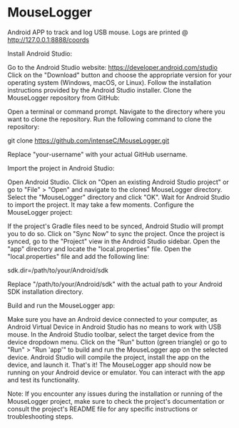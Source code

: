 # MouseLogger
Android APP to track and log USB mouse.
Logs are printed @ http://127.0.0.1:8888/coords

Install Android Studio:

Go to the Android Studio website: https://developer.android.com/studio
Click on the "Download" button and choose the appropriate version for your operating system (Windows, macOS, or Linux).
Follow the installation instructions provided by the Android Studio installer.
Clone the MouseLogger repository from GitHub:

Open a terminal or command prompt.
Navigate to the directory where you want to clone the repository.
Run the following command to clone the repository:


git clone https://github.com/intenseC/MouseLogger.git

Replace "your-username" with your actual GitHub username.

Import the project in Android Studio:

Open Android Studio.
Click on "Open an existing Android Studio project" or go to "File" > "Open" and navigate to the cloned MouseLogger directory.
Select the "MouseLogger" directory and click "OK".
Wait for Android Studio to import the project. It may take a few moments.
Configure the MouseLogger project:

If the project's Gradle files need to be synced, Android Studio will prompt you to do so. Click on "Sync Now" to sync the project.
Once the project is synced, go to the "Project" view in the Android Studio sidebar.
Open the "app" directory and locate the "local.properties" file.
Open the "local.properties" file and add the following line:

sdk.dir=/path/to/your/Android/sdk

Replace "/path/to/your/Android/sdk" with the actual path to your Android SDK installation directory.

Build and run the MouseLogger app:

Make sure you have an Android device connected to your computer, as Android Virtual Device in Android Studio has no means to work with USB mouse.
In the Android Studio toolbar, select the target device from the device dropdown menu.
Click on the "Run" button (green triangle) or go to "Run" > "Run 'app'" to build and run the MouseLogger app on the selected device.
Android Studio will compile the project, install the app on the device, and launch it.
That's it! The MouseLogger app should now be running on your Android device or emulator. You can interact with the app and test its functionality.

Note: If you encounter any issues during the installation or running of the MouseLogger project,
make sure to check the project's documentation or consult the project's README file for any specific instructions or troubleshooting steps.